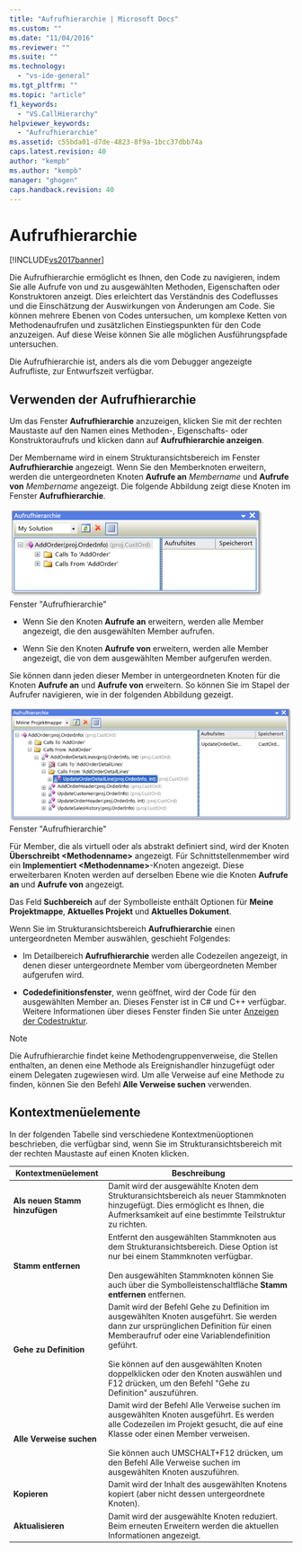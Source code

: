 ```yaml
---
title: "Aufrufhierarchie | Microsoft Docs"
ms.custom: ""
ms.date: "11/04/2016"
ms.reviewer: ""
ms.suite: ""
ms.technology: 
  - "vs-ide-general"
ms.tgt_pltfrm: ""
ms.topic: "article"
f1_keywords: 
  - "VS.CallHierarchy"
helpviewer_keywords: 
  - "Aufrufhierarchie"
ms.assetid: c55bda01-d7de-4823-8f9a-1bcc37dbb74a
caps.latest.revision: 40
author: "kempb"
ms.author: "kempb"
manager: "ghogen"
caps.handback.revision: 40
---
```

# Aufrufhierarchie
[!INCLUDE[vs2017banner](../../code-quality/includes/vs2017banner.md)]

Die Aufrufhierarchie ermöglicht es Ihnen, den Code zu navigieren, indem Sie alle Aufrufe von und zu ausgewählten Methoden, Eigenschaften oder Konstruktoren anzeigt.  Dies erleichtert das Verständnis des Codeflusses und die Einschätzung der Auswirkungen von Änderungen am Code.  Sie können mehrere Ebenen von Codes untersuchen, um komplexe Ketten von Methodenaufrufen und zusätzlichen Einstiegspunkten für den Code anzuzeigen. Auf diese Weise können Sie alle möglichen Ausführungspfade untersuchen.  
  
 Die Aufrufhierarchie ist, anders als die vom Debugger angezeigte Aufrufliste, zur Entwurfszeit verfügbar.  
  
## Verwenden der Aufrufhierarchie  
 Um das Fenster **Aufrufhierarchie** anzuzeigen, klicken Sie mit der rechten Maustaste auf den Namen eines Methoden\-, Eigenschafts\- oder Konstruktoraufrufs und klicken dann auf **Aufrufhierarchie anzeigen**.  
  
 Der Membername wird in einem Strukturansichtsbereich im Fenster **Aufrufhierarchie** angezeigt.  Wenn Sie den Memberknoten erweitern, werden die untergeordneten Knoten **Aufrufe an** *Membername* und **Aufrufe von** *Membername* angezeigt.  Die folgende Abbildung zeigt diese Knoten im Fenster **Aufrufhierarchie**.  
  
 ![Aufrufhierarchie mit einem geöffneten Knoten](../../ide/reference/media/onenode.png "OneNode")  
Fenster "Aufrufhierarchie"  
  
-   Wenn Sie den Knoten **Aufrufe an** erweitern, werden alle Member angezeigt, die den ausgewählten Member aufrufen.  
  
-   Wenn Sie den Knoten **Aufrufe von** erweitern, werden alle Member angezeigt, die von dem ausgewählten Member aufgerufen werden.  
  
 Sie können dann jeden dieser Member in untergeordneten Knoten für die Knoten **Aufrufe an** und **Aufrufe von** erweitern.  So können Sie im Stapel der Aufrufer navigieren, wie in der folgenden Abbildung gezeigt.  
  
 ![Aufrufhierarchie &#45; Mehrere Knoten geöffnet](../../ide/media/multiplenodes.png "MultipleNodes")  
Fenster "Aufrufhierarchie"  
  
 Für Member, die als virtuell oder als abstrakt definiert sind, wird der Knoten **Überschreibt \<Methodenname\>** angezeigt.  Für Schnittstellenmember wird ein **Implementiert \<Methodenname\>**\-Knoten angezeigt.  Diese erweiterbaren Knoten werden auf derselben Ebene wie die Knoten **Aufrufe an** und **Aufrufe von** angezeigt.  
  
 Das Feld **Suchbereich** auf der Symbolleiste enthält Optionen für **Meine Projektmappe**, **Aktuelles Projekt** und **Aktuelles Dokument**.  
  
 Wenn Sie im Strukturansichtsbereich **Aufrufhierarchie** einen untergeordneten Member auswählen, geschieht Folgendes:  
  
-   Im Detailbereich **Aufrufhierarchie** werden alle Codezeilen angezeigt, in denen dieser untergeordnete Member vom übergeordneten Member aufgerufen wird.  
  
-   **Codedefinitionsfenster**, wenn geöffnet, wird der Code für den ausgewählten Member an.  Dieses Fenster ist in C\# und C\+\+ verfügbar.  Weitere Informationen über dieses Fenster finden Sie unter [Anzeigen der Codestruktur](../../ide/viewing-the-structure-of-code.md).  
  
> [!NOTE]
>  Die Aufrufhierarchie findet keine Methodengruppenverweise, die Stellen enthalten, an denen eine Methode als Ereignishandler hinzugefügt oder einem Delegaten zugewiesen wird.  Um alle Verweise auf eine Methode zu finden, können Sie den Befehl **Alle Verweise suchen** verwenden.  
  
## Kontextmenüelemente  
 In der folgenden Tabelle sind verschiedene Kontextmenüoptionen beschrieben, die verfügbar sind, wenn Sie im Strukturansichtsbereich mit der rechten Maustaste auf einen Knoten klicken.  
  
|Kontextmenüelement|Beschreibung|  
|------------------------|------------------|  
|**Als neuen Stamm hinzufügen**|Damit wird der ausgewählte Knoten dem Strukturansichtsbereich als neuer Stammknoten hinzugefügt.  Dies ermöglicht es Ihnen, die Aufmerksamkeit auf eine bestimmte Teilstruktur zu richten.|  
|**Stamm entfernen**|Entfernt den ausgewählten Stammknoten aus dem Strukturansichtsbereich.  Diese Option ist nur bei einem Stammknoten verfügbar.<br /><br /> Den ausgewählten Stammknoten können Sie auch über die Symbolleistenschaltfläche **Stamm entfernen** entfernen.|  
|**Gehe zu Definition**|Damit wird der Befehl Gehe zu Definition im ausgewählten Knoten ausgeführt.  Sie werden dann zur ursprünglichen Definition für einen Memberaufruf oder eine Variablendefinition geführt.<br /><br /> Sie können auf den ausgewählten Knoten doppelklicken oder den Knoten auswählen und F12 drücken, um den Befehl "Gehe zu Definition" auszuführen.|  
|**Alle Verweise suchen**|Damit wird der Befehl Alle Verweise suchen im ausgewählten Knoten ausgeführt.  Es werden alle Codezeilen im Projekt gesucht, die auf eine Klasse oder einen Member verweisen.<br /><br /> Sie können auch UMSCHALT\+F12 drücken, um den Befehl Alle Verweise suchen im ausgewählten Knoten auszuführen.|  
|**Kopieren**|Damit wird der Inhalt des ausgewählten Knotens kopiert \(aber nicht dessen untergeordnete Knoten\).|  
|**Aktualisieren**|Damit wird der ausgewählte Knoten reduziert. Beim erneuten Erweitern werden die aktuellen Informationen angezeigt.|